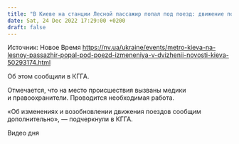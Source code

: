 ```yaml
---
title: "В Киеве на станции Лесной пассажир попал под поезд: движение по красной ветке ограничено"
date: Sat, 24 Dec 2022 17:29:00 +0200
draft: false
---
```

Источник: Новое Время https://nv.ua/ukraine/events/metro-kieva-na-lesnoy-passazhir-popal-pod-poezd-izmeneniya-v-dvizhenii-novosti-kieva-50293174.html


Об этом сообщили в КГГА.

Отмечается, что на место происшествия вызваны медики и правоохранители. Проводится необходимая работа.

«Об изменениях и возобновлении движения поездов сообщим дополнительно», — подчеркнули в КГГА.

 Видео дня   
